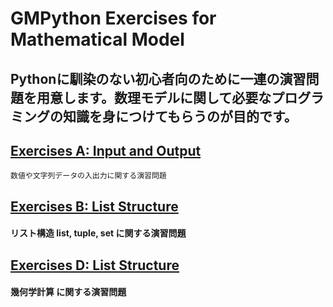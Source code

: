 # **GMPython Exercises for Mathematical Model**
## Pythonに馴染のない初心者向のために一連の演習問題を用意します。数理モデルに関して必要なプログラミングの知識を身につけてもらうのが目的です。

## [Exercises A: Input and Output](./ExMathModelProb/ExMathModel_A.md)
    数値や文字列データの入出力に関する演習問題

## [Exercises B: List Structure](./ExMathModelProb/ExMathModel_B.md)
#### リスト構造 list, tuple, set に関する演習問題

## [Exercises D: List Structure](./ExMathModelProb/ExMathModel_D.md)
#### 幾何学計算 に関する演習問題



